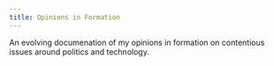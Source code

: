 ```yaml
---
title: Opinions in Formation
---
```


An evolving documenation of my opinions in formation on contentious issues around politics and technology.
